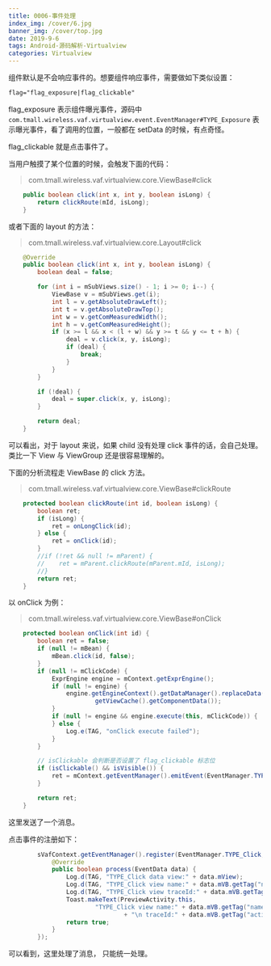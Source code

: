```yaml
---
title: 0006-事件处理
index_img: /cover/6.jpg
banner_img: /cover/top.jpg
date: 2019-9-6
tags: Android-源码解析-Virtualview
categories: Virtualview
---
```


组件默认是不会响应事件的。想要组件响应事件，需要做如下类似设置：

```xml
flag="flag_exposure|flag_clickable"
```

flag_exposure 表示组件曝光事件，源码中 `com.tmall.wireless.vaf.virtualview.event.EventManager#TYPE_Exposure` 表示曝光事件，看了调用的位置，一般都在 setData 的时候，有点奇怪。

flag_clickable 就是点击事件了。

当用户触摸了某个位置的时候，会触发下面的代码：

> com.tmall.wireless.vaf.virtualview.core.ViewBase#click

```java
    public boolean click(int x, int y, boolean isLong) {
        return clickRoute(mId, isLong);
    }
```

或者下面的 layout 的方法：

> com.tmall.wireless.vaf.virtualview.core.Layout#click

```java
    @Override
    public boolean click(int x, int y, boolean isLong) {
        boolean deal = false;

        for (int i = mSubViews.size() - 1; i >= 0; i--) {
            ViewBase v = mSubViews.get(i);
            int l = v.getAbsoluteDrawLeft();
            int t = v.getAbsoluteDrawTop();
            int w = v.getComMeasuredWidth();
            int h = v.getComMeasuredHeight();
            if (x >= l && x < (l + w) && y >= t && y <= t + h) {
                deal = v.click(x, y, isLong);
                if (deal) {
                    break;
                }
            }
        }

        if (!deal) {
            deal = super.click(x, y, isLong);
        }

        return deal;
    }
```

可以看出，对于 layout 来说，如果 child 没有处理 click 事件的话，会自己处理。类比一下 View 与  ViewGroup 还是很容易理解的。

下面的分析流程走 ViewBase 的  click 方法。

> com.tmall.wireless.vaf.virtualview.core.ViewBase#clickRoute

```java
    protected boolean clickRoute(int id, boolean isLong) {
        boolean ret;
        if (isLong) {
            ret = onLongClick(id);
        } else {
            ret = onClick(id);
        }
        //if (!ret && null != mParent) {
        //    ret = mParent.clickRoute(mParent.mId, isLong);
        //}
        return ret;
    }
```

以 onClick 为例：

> com.tmall.wireless.vaf.virtualview.core.ViewBase#onClick

```java
    protected boolean onClick(int id) {
        boolean ret = false;
        if (null != mBean) {
            mBean.click(id, false);
        }
        if (null != mClickCode) {
            ExprEngine engine = mContext.getExprEngine();
            if (null != engine) {
                engine.getEngineContext().getDataManager().replaceData(
                        getViewCache().getComponentData());
            }
            if (null != engine && engine.execute(this, mClickCode)) {
            } else {
                Log.e(TAG, "onClick execute failed");
            }
        }

        // isClickable 会判断是否设置了 flag_clickable 标志位
        if (isClickable() && isVisible()) {
            ret = mContext.getEventManager().emitEvent(EventManager.TYPE_Click, EventData.obtainData(mContext, this));
        }

        return ret;
    }
```

这里发送了一个消息。

点击事件的注册如下：

```java
        sVafContext.getEventManager().register(EventManager.TYPE_Click, new IEventProcessor() {
            @Override
            public boolean process(EventData data) {
                Log.d(TAG, "TYPE_Click data view:" + data.mView);
                Log.d(TAG, "TYPE_Click view name:" + data.mVB.getTag("name"));
                Log.d(TAG, "TYPE_Click view traceId:" + data.mVB.getTag("activityTraceId"));
                Toast.makeText(PreviewActivity.this,
                        "TYPE_Click view name:" + data.mVB.getTag("name")
                                + "\n traceId:" + data.mVB.getTag("activityTraceId"), Toast.LENGTH_SHORT).show();
                return true;
            }
        });
```

可以看到，这里处理了消息， 只能统一处理。

